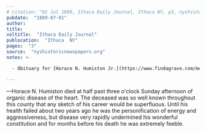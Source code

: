 ```yaml
---
# citation: "01 Jul 1889, Ithaca Daily Journal, Ithaca NY, p3, nyshistoricnewspapers.org."
pubdate:  "1889-07-01"
author: 
title: 
voltitle:  "Ithaca Daily Journal"
publocation:  "Ithaca  NY"
pages:  "3"
source:  "nyshistoricnewspapers.org"
notes: >-

  - Obituary for [Horace N. Humiston Jr.](https://www.findagrave.com/memorial/113830259/horace-n-humiston) (11 Aug 1826 to 29 Jun 1889), the son of [Reverend Horace N. Humiston Sr.](https://www.findagrave.com/memorial/113971483/horace-n-humiston) (08 Jun 1806 to 26 Feb 1888), previous owner of 475 Brooktondale Road. 

---
```

—Horace N. Humiston died at half past three o'clock Sunday afternoon of organic disease of the heart. The deceased was so well known throughout this county that any sketch of his career would be superfluous. Until his health failed about two years ago he was the personification of energy and aggressiveness, but disease very rapidly undermined his wonderful constitution and for months before his death he was extremely feeble.

